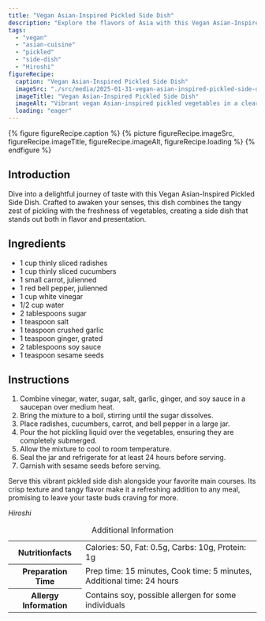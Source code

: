 ```yaml
---
title: "Vegan Asian-Inspired Pickled Side Dish"
description: "Explore the flavors of Asia with this Vegan Asian-Inspired Pickled Side Dish, featuring a mix of fresh veggies and a tangy pickling liquid, perfect as a refreshing accompaniment."
tags:
  - "vegan"
  - "asian-cuisine"
  - "pickled"
  - "side-dish"
  - "Hiroshi"
figureRecipe: 
  caption: "Vegan Asian-Inspired Pickled Side Dish"
  imageSrc: "./src/media/2025-01-31-vegan-asian-inspired-pickled-side-dish-9554.png"
  imageTitle: "Vegan Asian-Inspired Pickled Side Dish"
  imageAlt: "Vibrant vegan Asian-inspired pickled vegetables in a clear jar, garnished with sesame seeds, on a clean, minimalist table setting."
  loading: "eager"
---
```


{% figure figureRecipe.caption %}
{% picture figureRecipe.imageSrc, figureRecipe.imageTitle, figureRecipe.imageAlt, figureRecipe.loading %}
{% endfigure %}

## Introduction

Dive into a delightful journey of taste with this Vegan Asian-Inspired Pickled Side Dish. Crafted to awaken your senses, this dish combines the tangy zest of pickling with the freshness of vegetables, creating a side dish that stands out both in flavor and presentation.

## Ingredients

- 1 cup thinly sliced radishes
- 1 cup thinly sliced cucumbers
- 1 small carrot, julienned
- 1 red bell pepper, julienned
- 1 cup white vinegar
- 1/2 cup water
- 2 tablespoons sugar
- 1 teaspoon salt
- 1 teaspoon crushed garlic
- 1 teaspoon ginger, grated
- 2 tablespoons soy sauce
- 1 teaspoon sesame seeds

## Instructions

1. Combine vinegar, water, sugar, salt, garlic, ginger, and soy sauce in a saucepan over medium heat.
2. Bring the mixture to a boil, stirring until the sugar dissolves.
3. Place radishes, cucumbers, carrot, and bell pepper in a large jar.
4. Pour the hot pickling liquid over the vegetables, ensuring they are completely submerged.
5. Allow the mixture to cool to room temperature.
6. Seal the jar and refrigerate for at least 24 hours before serving.
7. Garnish with sesame seeds before serving.

Serve this vibrant pickled side dish alongside your favorite main courses. Its crisp texture and tangy flavor make it a refreshing addition to any meal, promising to leave your taste buds craving for more.

*Hiroshi*

<table><caption class='sr-only'>Additional Information</caption><tr><th>Nutritionfacts</th><td>Calories: 50, Fat: 0.5g, Carbs: 10g, Protein: 1g&nbsp;</td></tr><tr><th>Preparation Time</th><td>Prep time: 15 minutes, Cook time: 5 minutes, Additional time: 24 hours&nbsp;</td></tr><tr><th>Allergy Information</th><td>Contains soy, possible allergen for some individuals&nbsp;</td></tr></table>

